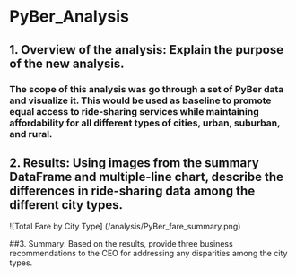 # PyBer_Analysis
## 1. Overview of the analysis: Explain the purpose of the new analysis.
### The scope of this analysis was go through a set of PyBer data and visualize it. This would be used as baseline to promote equal access to ride-sharing services while maintaining affordability for all different types of cities, urban, suburban, and rural.

## 2. Results: Using images from the summary DataFrame and multiple-line chart, describe the differences in ride-sharing data among the different city types.

![Total Fare by City Type] (/analysis/PyBer_fare_summary.png)


##3. Summary: Based on the results, provide three business recommendations to the CEO for addressing any disparities among the city types.
